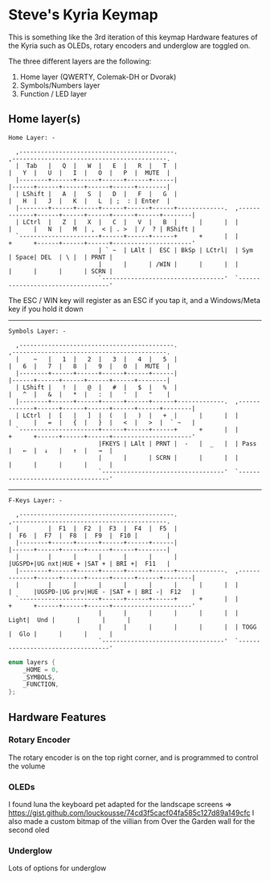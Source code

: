 # Steve's Kyria Keymap

This is something like the 3rd iteration of this keymap
Hardware features of the Kyria such as OLEDs, rotary encoders and underglow are toggled on.

The three different layers are the following:

1. Home layer (QWERTY, Colemak-DH or Dvorak)
2. Symbols/Numbers layer
3. Function / LED layer

## Home layer(s)

```
Home Layer: -

  ,-------------------------------------------.                              ,-------------------------------------------.
  |  Tab   |   Q  |   W  |   E  |   R  |   T  |                              |   Y  |   U  |   I  |   O  |   P  |  MUTE  |
  |--------+------+------+------+------+------|                              |------+------+------+------+------+--------|
  | LShift |   A  |   S  |   D  |   F  |   G  |                              |   H  |   J  |   K  |   L  | ;  : | Enter  |
  |--------+------+------+------+------+------+-------------.  ,-------------+------+------+------+------+------+--------|
  | LCtrl  |   Z  |   X  |   C  |   V  |   B  |      |      |  |      |      |   N  |   M  | ,  < | . >  | /  ? | RShift |
  `----------------------+------+------+------+      +      |  |      +      +------+------+------+----------------------'
                         | ` ~  | LAlt |  ESC | BkSp | LCtrl|  | Sym  | Space| DEL  | \ |  | PRNT |
                         |      |      | /WIN |      |      |  |      |      |      |      | SCRN |
                         `----------------------------------'  `----------------------------------'

```

The ESC / WIN key will register as an ESC if you tap it, and a Windows/Meta key if you hold it down

---

```
Symbols Layer: -

  ,-------------------------------------------.                              ,-------------------------------------------.
  |    ~   |   1  |   2  |   3  |   4  |   5  |                              |   6  |   7  |   8  |   9  |   0  |  MUTE  |
  |--------+------+------+------+------+------|                              |------+------+------+------+------+--------|
  | LShift |   !  |   @  |   #  |   $  |   %  |                              |   ^  |   &  |   *  |   :  |   '  |   "    |
  |--------+------+------+------+------+------+-------------.  ,-------------+------+------+------+------+------+--------|
  | LCtrl  |  [   |   ]  |  (   |   )  |   +  |      |      |  |      |      |   =  |   {  |   }  |   <  |   >  |  ` ~   |
  `----------------------+------+------+------+      +      |  |      +      +------+------+------+----------------------'
                         |FKEYS | LAlt | PRNT |  -   |  _   |  | Pass |   ←  |  ↓   |   ↑  |   →  |
                         |      |      | SCRN |      |      |  |      |      |      |      |      |
                         `----------------------------------'  `----------------------------------'
```

---

```
F-Keys Layer: -

  ,-------------------------------------------.                              ,-------------------------------------------.
  |        |  F1  |  F2  |  F3  |  F4  |  F5  |                              |  F6  |  F7  |  F8  |  F9  |  F10 |        |
  |--------+------+------+------+------+------|                              |------+------+------+------+------+--------|
  |        |      |      |      |      |      |                              |UGSPD+|UG nxt|HUE + |SAT + | BRI +|  F11   |
  |--------+------+------+------+------+------+-------------.  ,-------------+------+------+------+------+------+--------|
  |        |      |      |      |      |      |      |      |  |      |      |UGSPD-|UG prv|HUE - |SAT + | BRI -|  F12   |
  `----------------------+------+------+------+      +      |  |      +      +------+------+------+----------------------'
                         |      |      |      |      |      |  | Light|  Und |      |      |      |
                         |      |      |      |      |      |  | TOGG |  Glo |      |      |      |
                         `----------------------------------'  `----------------------------------'
```

```c
enum layers {
    _HOME = 0,
    _SYMBOLS,
    _FUNCTION,
};
```

## Hardware Features

### Rotary Encoder

The rotary encoder is on the top right corner, and is programmed to control the volume

### OLEDs

I found luna the keyboard pet adapted for the landscape screens => https://gist.github.com/louckousse/74cd3f5cacf04fa585c127d89a149cfc
I also made a custom bitmap of the villian from Over the Garden wall for the second oled

### Underglow

Lots of options for underglow
